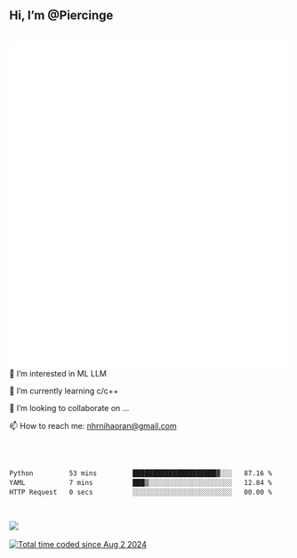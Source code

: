 <h2> Hi, I’m @Piercinge </h2>

<br>

<img align="right" src="https://raw.githubusercontent.com/Piercinge/github-stats/master/generated/overview.svg#gh-light-mode-only">
<img align="right" src="https://raw.githubusercontent.com/Piercinge/github-stats/master/generated/overview.svg#gh-dark-mode-only">

👀 I’m interested in ML LLM

🌱 I’m currently learning c/c++

💞️ I’m looking to collaborate on ...

📫 How to reach me: nhrnihaoran@gmail.com

<br><br>

<!--START_SECTION:waka-->

```txt
Python         53 mins         █████████████████████▓░░░   87.16 %
YAML           7 mins          ███▒░░░░░░░░░░░░░░░░░░░░░   12.84 %
HTTP Request   0 secs          ░░░░░░░░░░░░░░░░░░░░░░░░░   00.00 %
```

<!--END_SECTION:waka-->

<br>

<a href="https://wakatime.com"><img src="https://wakatime.com/share/@haoran_ni/48d32ab7-16dd-4d92-9eeb-ae9d66413442.png" /></a>

<!--
[![Ashutosh's github activity graph](https://github-readme-activity-graph.vercel.app/graph?username=Piercinge&theme=minimal)](https://github.com/ashutosh00710/github-readme-activity-graph)-->

<a href="https://wakatime.com/@2e7a1580-9a6c-4340-8b70-5b56364a5d8c"><img src="https://wakatime.com/badge/user/2e7a1580-9a6c-4340-8b70-5b56364a5d8c.svg" alt="Total time coded since Aug 2 2024" /></a>
